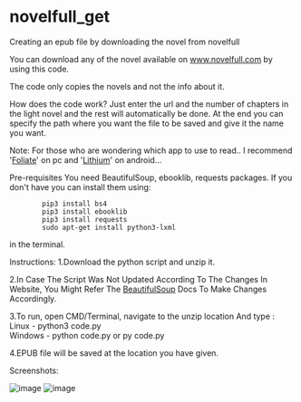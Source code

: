 # novelfull_get
Creating an epub file by downloading the novel from novelfull

You can download any of the novel available on www.novelfull.com by using this code.

The code only copies the novels and not the info about it.

How does the code work? Just enter the url and the number of chapters in the light novel and the rest will automatically be done.
At the end you can specify the path where you want the file to be saved and give it the name you want.

Note: For those who are wondering which app to use to read.. I recommend '[Foliate](https://johnfactotum.github.io/foliate/)' on pc and '[Lithium](https://play.google.com/store/apps/details?id=com.faultexception.reader&hl=en_IN&gl=US)' on android...

Pre-requisites
You need BeautifulSoup, ebooklib, requests packages. If you don't have you can install them using:

            pip3 install bs4
            pip3 install ebooklib
            pip3 install requests
            sudo apt-get install python3-lxml
            
  in the terminal.
      
Instructions:
1.Download the python script and unzip it.

2.In Case The Script Was Not Updated According To The Changes In Website, You Might Refer The [BeautifulSoup](https://www.crummy.com/software/BeautifulSoup/bs4/doc/) Docs To Make Changes Accordingly.

3.To run, open CMD/Terminal, navigate to the unzip location And type :
    Linux   - python3 code.py    
    Windows - python code.py or py code.py

4.EPUB file will be saved at the location you have given.
 
 
 Screenshots:
 
![image](https://user-images.githubusercontent.com/85566221/121203109-7abebb80-c893-11eb-85e9-a32611169e91.png)
![image](https://user-images.githubusercontent.com/85566221/121202989-5cf15680-c893-11eb-93ee-9332d20081d2.png)
